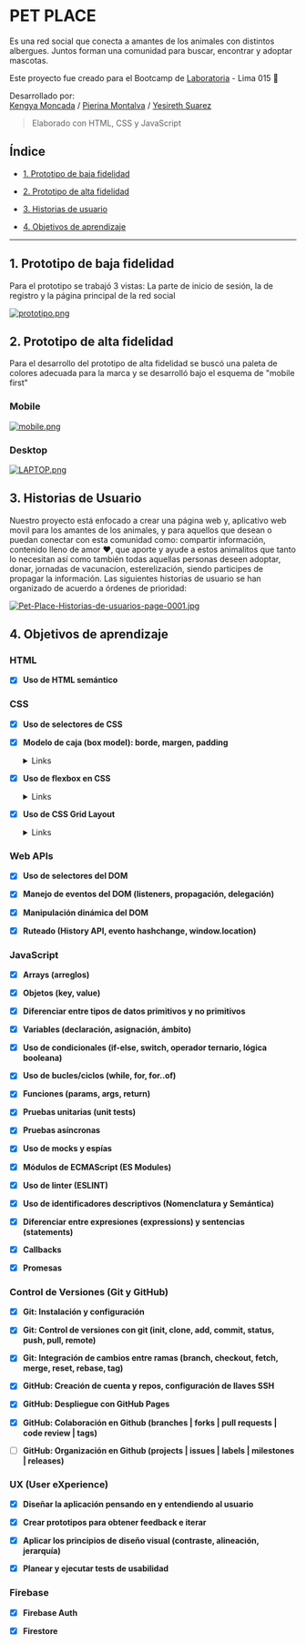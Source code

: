 # PET PLACE
Es una red social que conecta a amantes de los animales con distintos albergues. Juntos forman una comunidad para buscar, encontrar y adoptar mascotas.

Este proyecto fue creado para el Bootcamp de  <a  href="https://www.laboratoria.la">Laboratoria</a> - Lima 015 💛

Desarrollado por: <br>
[Kengya Moncada](https://github.com/makemile) /
[Pierina Montalva](https://github.com/pierinamont) /
[Yesireth Suarez](https://github.com/yesireth)

> Elaborado con HTML, CSS y JavaScript

## Índice

* [1. Prototipo de baja fidelidad](#1-prototipo-de-baja-fidelidad)

* [2. Prototipo de alta fidelidad](#2-prototipo-de-alta-fidelidad)

* [3. Historias de usuario](#3-historias-de-usuario)

* [4. Objetivos de aprendizaje](#5-objetivos-de-aprendizaje)

***

## 1. Prototipo de baja fidelidad
Para el prototipo se trabajó 3 vistas: La parte de inicio de sesión, la de registro y la página principal de la red social

[![prototipo.png](https://i.postimg.cc/dVvVCVr0/prototipo.png)](https://postimg.cc/kB1C39jr)

## 2. Prototipo de alta fidelidad
Para el desarrollo del prototipo de alta fidelidad se buscó una paleta de colores adecuada para la marca y se desarrolló bajo el esquema de "mobile first"
### Mobile
[![mobile.png](https://i.postimg.cc/CMB5Ttww/mobile.png)](https://postimg.cc/0rvP7V64)

### Desktop
[![LAPTOP.png](https://i.postimg.cc/FRDLWn52/LAPTOP.png)](https://postimg.cc/JDH0txhq)


## 3. Historias de Usuario

Nuestro proyecto está enfocado a  crear una página web y, aplicativo web movil para los amantes de los animales, y para aquellos que desean o puedan conectar con esta comunidad como: compartir información, contenido lleno de amor ♥, que aporte y ayude a estos animalitos que tanto lo necesitan así como también todas aquellas personas deseen adoptar, donar,  jornadas de vacunacíon, esterelización, siendo participes de propagar la información.
Las siguientes historias de usuario se han organizado de acuerdo a órdenes de prioridad:

[![Pet-Place-Historias-de-usuarios-page-0001.jpg](https://i.postimg.cc/7ZbfM84z/Pet-Place-Historias-de-usuarios-page-0001.jpg)](https://postimg.cc/PCsXT7Pf)

## 4. Objetivos de aprendizaje

### HTML

- [x] **Uso de HTML semántico**

### CSS

- [x] **Uso de selectores de CSS**


- [x] **Modelo de caja (box model): borde, margen, padding**

  <details><summary>Links</summary><p>

- [x] **Uso de flexbox en CSS**

  <details><summary>Links</summary><p>

- [x] **Uso de CSS Grid Layout**

  <details><summary>Links</summary><p>


### Web APIs

- [x] **Uso de selectores del DOM**

- [x] **Manejo de eventos del DOM (listeners, propagación, delegación)**

- [x] **Manipulación dinámica del DOM**

- [x] **Ruteado (History API, evento hashchange, window.location)**

### JavaScript

- [x] **Arrays (arreglos)**

- [x] **Objetos (key, value)**

- [x] **Diferenciar entre tipos de datos primitivos y no primitivos**

- [x] **Variables (declaración, asignación, ámbito)**

- [x] **Uso de condicionales (if-else, switch, operador ternario, lógica booleana)**

- [x] **Uso de bucles/ciclos (while, for, for..of)**

- [x] **Funciones (params, args, return)**

- [x] **Pruebas unitarias (unit tests)**

- [x] **Pruebas asíncronas**

- [x] **Uso de mocks y espías**

- [x] **Módulos de ECMAScript (ES Modules)**

- [x] **Uso de linter (ESLINT)**

- [x] **Uso de identificadores descriptivos (Nomenclatura y Semántica)**

- [x] **Diferenciar entre expresiones (expressions) y sentencias (statements)**

- [x] **Callbacks**

- [x] **Promesas**

### Control de Versiones (Git y GitHub)

- [x] **Git: Instalación y configuración**

- [x] **Git: Control de versiones con git (init, clone, add, commit, status, push, pull, remote)**

- [x] **Git: Integración de cambios entre ramas (branch, checkout, fetch, merge, reset, rebase, tag)**

- [x] **GitHub: Creación de cuenta y repos, configuración de llaves SSH**

- [x] **GitHub: Despliegue con GitHub Pages**

- [x] **GitHub: Colaboración en Github (branches | forks | pull requests | code review | tags)**

- [ ] **GitHub: Organización en Github (projects | issues | labels | milestones | releases)**

### UX (User eXperience)

- [x] **Diseñar la aplicación pensando en y entendiendo al usuario**

- [x] **Crear prototipos para obtener feedback e iterar**

- [x] **Aplicar los principios de diseño visual (contraste, alineación, jerarquía)**

- [x] **Planear y ejecutar tests de usabilidad**

### Firebase
    
- [x] **Firebase Auth**

- [x] **Firestore**
